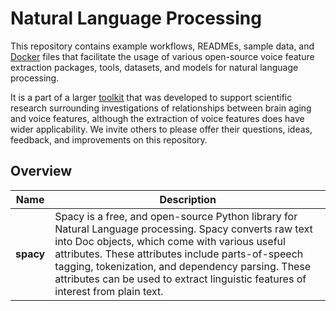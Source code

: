 # Natural Language Processing
This repository contains example workflows, READMEs, sample data, and [Docker](https://www.docker.com/) files that facilitate the usage of various open-source voice feature extraction packages, tools, datasets, and models for natural language processing.

It is a part of a larger [toolkit](https://github.com/FHS-BAP/Voice-Feature-Extraction-Toolkit/) that was developed to support scientific research surrounding investigations of relationships between brain aging and voice features, although the extraction of voice features does have wider applicability. We invite others to please offer their questions, ideas, feedback, and improvements on this repository.

## Overview
| Name      | Description                                                                                                                                                                                                                                                                                                                                            |
|-----------|--------------------------------------------------------------------------------------------------------------------------------------------------------------------------------------------------------------------------------------------------------------------------------------------------------------------------------------------------------|
| **spacy** | Spacy is a free, and open-source Python library for Natural Language processing. Spacy converts raw text into Doc objects, which come with various useful attributes. These attributes include parts-of-speech tagging, tokenization, and dependency parsing. These attributes can be used to extract linguistic features of interest from plain text. |